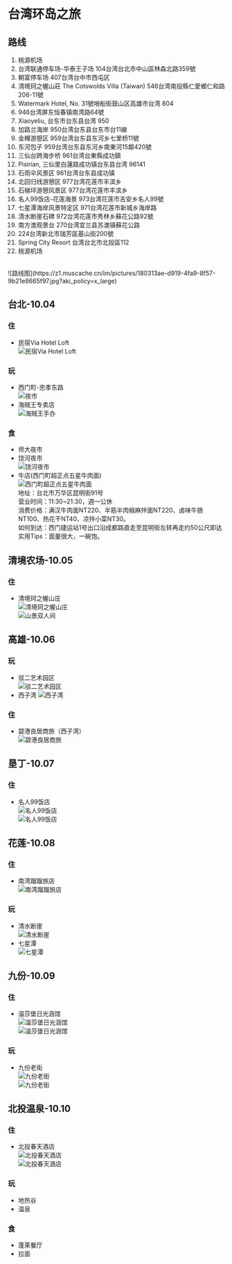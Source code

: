 # 台湾环岛之旅

## 路线
1. 桃源机场
1. 台湾联通停车场-华泰王子场 104台湾台北市中山區林森北路359號
2. 朝富停车场 407台湾台中市西屯区
3. 清境珂之幄山莊 The Cotswolds Villa (Taiwan) 546台湾南投縣仁愛鄉仁和路206-11號
4. Watermark Hotel, No. 31號哨船街鼓山区高雄市台湾 804
5. 946台湾屏东恒春镇南湾路64號
6. Xiaoyeliu, 台东市台东县台湾 950
7. 加路兰海岸 950台湾台东县台东市台11線
8. 金樽游憩区 959台湾台东县东河乡七里桥11號
9. 东河包子 959台湾台东县东河乡南東河15鄰420號
10. 三仙台跨海步桥 961台湾台東縣成功鎮
11. Pisirian, 三仙里白蓮路成功镇台东县台湾 96141
12. 石雨伞风景区 961台湾台东县成功镇
13. 北回归线游憩区 977台湾花莲市丰滨乡
14. 石梯坪游憩风景区 977台湾花莲市丰滨乡
15. 名人99饭店-花莲海景 973台湾花莲市吉安乡名人99號
16. 七星潭海岸风景特定区 971台湾花莲市新城乡海岸路
17. 清水断崖石碑 972台湾花莲市秀林乡蘇花公路92號
18. 南方澳观景台 270台湾宜兰县苏澳镇蘇花公路
19. 224台湾新北市瑞芳區基山街200號
20. Spring City Resort 台湾台北市北投區112
21. 桃源机场
<br />
![路线图](https://z1.muscache.cn/im/pictures/180313ae-d919-4fa9-8f57-9b21e8665f97.jpg?aki_policy=x_large)

## 台北-10.04

### 住
+ 民宿Via Hotel Loft<br />
    ![民宿Via Hotel Loft](https://z1.muscache.cn/im/pictures/180313ae-d919-4fa9-8f57-9b21e8665f97.jpg?aki_policy=x_large)

### 玩
+ 西门町-忠孝东路<br />
    ![夜市](https://timgsa.baidu.com/timg?image&quality=80&size=b9999_10000&sec=1534962083982&di=e174df4360110a14c2cd35f6ef4c3707&imgtype=0&src=http%3A%2F%2Fgss0.baidu.com%2F9vo3dSag_xI4khGko9WTAnF6hhy%2Flvpics%2Fh%3D800%2Fsign%3Db17edd3f52e736d147138108ab514ffc%2Fa9d3fd1f4134970a393e83cc93cad1c8a6865d87.jpg)
+ 海贼王专卖店<br />
    ![海贼王手办](http://b2-q.mafengwo.net/s9/M00/DB/8D/wKgBs1ZUFPCABZSyAAGu6v4dQKc34.jpeg?imageMogr2%2Fthumbnail%2F%21690x450r%2Fgravity%2FCenter%2Fcrop%2F%21690x450%2Fquality%2F90%7Cwatermark%2F1%2Fimage%2FaHR0cDovL2I0LXEubWFmZW5nd28ubmV0L3MxMS9NMDAvNDQvOUIvd0tnQkVGc1A1UnlBRHY3cEFBQUhaWlVQUmxROTkwLnBuZw%3D%3D%2Fgravity%2FSouthEast%2Fdx%2F10%2Fdy%2F11)

### 食
+ 师大夜市
+ 饶河夜市<br />
    ![饶河夜市](https://timgsa.baidu.com/timg?image&quality=80&size=b9999_10000&sec=1534964212005&di=2f90a521e273f7227881925b18eaea8c&imgtype=0&src=http%3A%2F%2Fp.chanyouji.cn%2F1415547059%2F4D16997D-26FA-466B-BC62-B7A801F3CC48.jpg)
+ 牛店(西门町超正点五星牛肉面)<br />
    ![西门町超正点五星牛肉面](http://static.taiwandao.tw//uploads/images/20170125/1485321001980349.jpg)<br />
    地址：台北市万华区昆明街91号<br />
    营业时间：11:30~21:30，週一公休<br />
    消费价格：满汉牛肉面NT220、半筋半肉椒麻拌面NT220、卤味牛肠NT100、热花干NT40、凉拌小菜NT30。<br />
    如何到达：西门捷运站1号出口沿成都路直走至昆明街左转再走约50公尺即达<br />
    实用Tips：面量很大，一碗饱。

## 清境农场-10.05

### 住
+ 清境珂之幄山庄<br />
    ![清境珂之幄山庄](https://ac-r.static.booking.cn/images/hotel/max1280x900/125/125247632.jpg)<br />
    ![山景双人间](https://ac-q.static.booking.cn/images/hotel/max1280x900/940/94056526.jpg)

## 高雄-10.06

### 玩
+ 驳二艺术园区<br />
    ![驳二艺术园区](https://timgsa.baidu.com/timg?image&quality=80&size=b9999_10000&sec=1536777546161&di=3fdbf09a1362c80a78a3029fa8f61640&imgtype=0&src=http%3A%2F%2F5b0988e595225.cdn.sohucs.com%2Fq_70%2Cc_zoom%2Cw_640%2Fimages%2F20180726%2Fd48dc07acc54450cb643c3fcb5e59a30.jpeg)
+ 西子湾
    ![西子湾](https://img1.qunarzz.com/travel/d4/1712/6b/d90e9a2324da9fb5.jpg_r_720x480x95_3083547a.jpg)

### 住
+ 碧港良居商旅（西子湾）<br />
    ![碧港良居商旅](http://dimg10.c-ctrip.com/images/20090a0000004t51n0697_R_550_412.jpg)<br />

## 垦丁-10.07

### 住
+ 名人99饭店<br />
    ![名人99饭店](https://ac-q.static.booking.cn/images/hotel/max1024x768/117/117445436.jpg)<br />
    ![名人99饭店](https://ac-r.static.booking.cn/xdata/images/hotel/max1024x768/150182038.jpg?k=a46779a942ac3caee51c8f44fa50bb1bf7b5b4d2d6c86319cb50f646d4018787&o=)<br />

## 花莲-10.08

### 住
+ 南湾蹓蹓旅店<br />
    ![南湾蹓蹓旅店](https://ac-r.static.booking.cn/xdata/images/hotel/max1024x768/150175499.jpg?k=c704666ca9b677cc8f38fab073ee49000640638921e1be90f92ad0a7d8ac3353&o=)<br />

### 玩
+ 清水断崖<br />
    ![清水断崖](https://timgsa.baidu.com/timg?image&quality=80&size=b9999_10000&sec=1536948836557&di=a76b1a256c5ef84a3a28da3878161506&imgtype=0&src=http%3A%2F%2Fyouimg1.c-ctrip.com%2Ftarget%2Ffd%2Ftg%2Fg3%2FM04%2FEC%2FA6%2FCggYGVYppv6AMAIDAAIVJWEtAjw859.jpg)
+ 七星潭<br />
    ![七星潭](https://timgsa.baidu.com/timg?image&quality=80&size=b9999_10000&sec=1536949222988&di=f58510fcd6033ec96abfe79a154fda48&imgtype=0&src=http%3A%2F%2Fimgsrc.baidu.com%2Fimage%2Fc0%253Dshijue1%252C0%252C0%252C294%252C40%2Fsign%3Dfb9da8fc3cd12f2eda08a62327abbf17%2Fb8389b504fc2d562054419c6ed1190ef76c66c49.jpg)

## 九份-10.09

### 住
+ 温莎堡日光涵馆<br />
    ![温莎堡日光涵馆](https://ac-q.static.booking.cn/xdata/images/hotel/max1024x768/92582756.jpg?k=cb6e439a2d553e151815a21da662f42de3441518fdb65212e99fe57c8ea4a775&o=)
    <br />
    ![温莎堡日光涵馆](https://ac-r.static.booking.cn/xdata/images/hotel/max1024x768/73772573.jpg?k=367bd7899bfccc0670c259f4577a3e68d2b89d9d4fec6a00250415badbdd7583&o=)

### 玩
+ 九份老街
    <br />
    ![九份老街](https://timgsa.baidu.com/timg?image&quality=80&size=b9999_10000&sec=1538337528495&di=d028a83db006e769c84f1ef605726e73&imgtype=0&src=http%3A%2F%2Fpic.lvmama.com%2Fuploads%2Fpc%2Fplace2%2F2015-08-19%2F8e5d16e0-412a-425b-80b7-c76d7d4fb193.jpg)
    <br />
    ![九份老街](https://timgsa.baidu.com/timg?image&quality=80&size=b9999_10000&sec=1538337654903&di=f593ec0478ea28c6d6b594c43480093e&imgtype=0&src=http%3A%2F%2Fyouimg1.c-ctrip.com%2Ftarget%2Ftg%2F833%2F309%2F109%2Fc90588e4dea3431486a651e2dfec6ce5.jpg)

## 北投温泉-10.10

### 住
+ 北投春天酒店<br />
    ![北投春天酒店](https://ac-r.static.booking.cn/images/hotel/max1024x768/700/70047485.jpg)
    <br />
    ![北投春天酒店](https://ac-r.static.booking.cn/images/hotel/max1024x768/685/68575264.jpg)

### 玩
+ 地热谷
+ 温泉

### 食
+ 蓬莱餐厅
+ 拉面